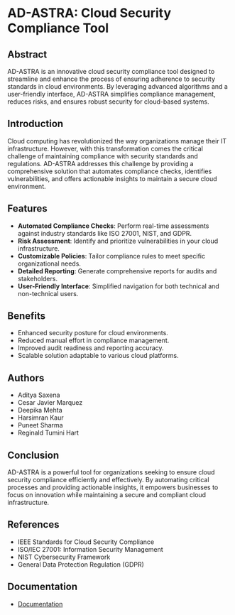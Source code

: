 # AD-ASTRA: Cloud Security Compliance Tool

## Abstract
AD-ASTRA is an innovative cloud security compliance tool designed to streamline and enhance the process of ensuring adherence to security standards in cloud environments. By leveraging advanced algorithms and a user-friendly interface, AD-ASTRA simplifies compliance management, reduces risks, and ensures robust security for cloud-based systems.

## Introduction
Cloud computing has revolutionized the way organizations manage their IT infrastructure. However, with this transformation comes the critical challenge of maintaining compliance with security standards and regulations. AD-ASTRA addresses this challenge by providing a comprehensive solution that automates compliance checks, identifies vulnerabilities, and offers actionable insights to maintain a secure cloud environment.

## Features
- **Automated Compliance Checks**: Perform real-time assessments against industry standards like ISO 27001, NIST, and GDPR.
- **Risk Assessment**: Identify and prioritize vulnerabilities in your cloud infrastructure.
- **Customizable Policies**: Tailor compliance rules to meet specific organizational needs.
- **Detailed Reporting**: Generate comprehensive reports for audits and stakeholders.
- **User-Friendly Interface**: Simplified navigation for both technical and non-technical users.

## Benefits
- Enhanced security posture for cloud environments.
- Reduced manual effort in compliance management.
- Improved audit readiness and reporting accuracy.
- Scalable solution adaptable to various cloud platforms.

## Authors
- Aditya Saxena  
- Cesar Javier Marquez  
- Deepika Mehta  
- Harsimran Kaur  
- Puneet Sharma  
- Reginald Tumini Hart  

## Conclusion
AD-ASTRA is a powerful tool for organizations seeking to ensure cloud security compliance efficiently and effectively. By automating critical processes and providing actionable insights, it empowers businesses to focus on innovation while maintaining a secure and compliant cloud infrastructure.

## References
- IEEE Standards for Cloud Security Compliance  
- ISO/IEC 27001: Information Security Management  
- NIST Cybersecurity Framework  
- General Data Protection Regulation (GDPR)  

## Documentation
- [Documentation](./docs/README.md)